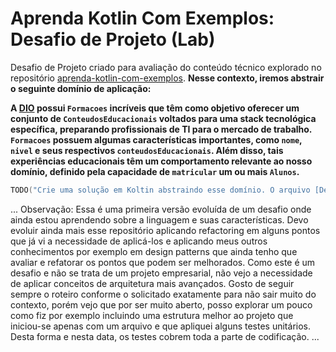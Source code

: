 # Aprenda Kotlin Com Exemplos: Desafio de Projeto (Lab)

Desafio de Projeto criado para avaliação do conteúdo técnico explorado no repositório [aprenda-kotlin-com-exemplos](https://github.com/digitalinnovationone/aprenda-kotlin-com-exemplos). **Nesse contexto, iremos abstrair o seguinte domínio de aplicação:**

**A [DIO](https://web.dio.me) possui `Formacoes` incríveis que têm como objetivo oferecer um conjunto de `ConteudosEducacionais` voltados para uma stack tecnológica específica, preparando profissionais de TI para o mercado de trabalho. `Formacoes` possuem algumas características importantes, como `nome`, `nivel` e seus respectivos `conteudosEducacionais`. Além disso, tais experiências educacionais têm um comportamento relevante ao nosso domínio, definido pela capacidade de `matricular` um ou mais `Alunos`.**


```kotlin
TODO("Crie uma solução em Koltin abstraindo esse domínio. O arquivo [Desafio.kt] te ajudará 😉")
```

...
Observação: Essa é uma primeira versão evoluída de um desafio onde ainda estou aprendendo sobre 
a linguagem e suas características. Devo evoluir ainda mais esse repositório aplicando refactoring
em alguns pontos que já vi a necessidade de aplicá-los e aplicando meus outros conhecimentos por
exemplo em design patterns que ainda tenho que avaliar e refatorar os pontos que podem ser melhorados. 
Como este é um desafio e não se trata de um projeto empresarial, não vejo a necessidade de aplicar 
conceitos de arquitetura mais avançados. Gosto de seguir sempre o roteiro conforme o solicitado 
exatamente para não sair muito do contexto, porém vejo que por ser muito aberto, posso explorar 
um pouco como fiz por exemplo incluindo uma estrutura melhor ao projeto que iniciou-se apenas 
com um arquivo e que apliquei alguns testes unitários. Desta forma e nesta data, os testes cobrem
toda a parte de codificação.
...
